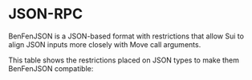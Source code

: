 # JSON-RPC

BenFenJSON is a JSON-based format with restrictions that allow Sui to align JSON inputs more closely with Move call arguments.

This table shows the restrictions placed on JSON types to make them BenFenJSON compatible:

